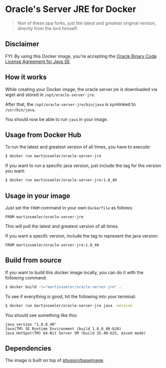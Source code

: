 # Oracle's Server JRE for Docker

> Non of these ppa forks, just the latest and greatest original version, directly from the lord himself.


## Disclaimer
FYI: By using this Docker image, you're accepting the [Oracle Binary Code License Agreement for Java SE](http://www.oracle.com/technetwork/java/javase/terms/license/index.html).

## How it works

While creating your Docker image, the oracle server jre is downloaded via wget and stored in `/opt/oracle-server-jre`.

After that, the `/opt/oracle-server-jre/bin/java` is symlinked to `/usr/bin/java`.

You should now be able to run `java` in your image.


## Usage from Docker Hub

To run the latest and greatest version of all times, you have to execute:
```bash
$ docker run martinseeler/oracle-server-jre
```

If you want to run a specific java version, just include the tag for the version you want:

```bash
$ docker run martinseeler/oracle-server-jre:1.8_40
```

## Usage in your image

Just set the `FROM` command in your own `Dockerfile` as follows:
```
FROM martinseeler/oracle-server-jre
```

This will pull the latest and greatest version of all times.

If you want a specifc version, include the tag to represent the java version:
```
FROM martinseeler/oracle-server-jre:1.8_40
```


## Build from source

If you want to build this docker image locally, you can do it with the following command:

```bash
$ docker build -t="martinseeler/oracle-server-jre" .
```

To see if everything is good, hit the following into your terminal:

```bash
$ docker run martinseeler/oracle-server-jre java -version
```

You should see something like this:

```
java version "1.8.0_40"
Java(TM) SE Runtime Environment (build 1.8.0_40-b26)
Java HotSpot(TM) 64-Bit Server VM (build 25.40-b25, mixed mode)
```

## Dependencies

The image is built on top of [phusion/baseimage](https://github.com/phusion/baseimage-docker).
